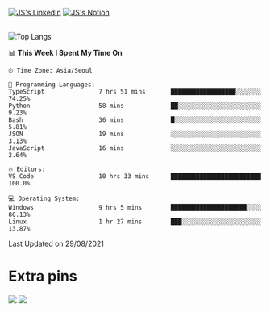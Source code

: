 
[![JS's LinkedIn](https://img.shields.io/badge/LinkedIn-blue?style=for-the-badge&logo=linkedin)](https://www.linkedin.com/in/jaeseung-lee-5a2a32139/) 
[![JS's Notion](https://img.shields.io/badge/Notion-black?style=for-the-badge&logo=notion)](https://bit.ly/ljswiki1) <br><br>
<!-- ![JS's GitHub stats](https://github-readme-stats-lemon-five.vercel.app/api?username=tkxkd0159&hide=contribs,prs,stars,issues&show_icons=true&theme=react&include_all_commits=true)   -->
![Top Langs](https://github-readme-stats-lemon-five.vercel.app/api/top-langs/?username=tkxkd0159&layout=compact&hide=jupyter%20notebook,scss,html,css&langs_count=10)  


<!--START_SECTION:waka-->
📊 **This Week I Spent My Time On** 

```text
⌚︎ Time Zone: Asia/Seoul

💬 Programming Languages: 
TypeScript               7 hrs 51 mins       ██████████████████░░░░░░░   74.25% 
Python                   58 mins             ██░░░░░░░░░░░░░░░░░░░░░░░   9.23% 
Bash                     36 mins             █░░░░░░░░░░░░░░░░░░░░░░░░   5.81% 
JSON                     19 mins             ░░░░░░░░░░░░░░░░░░░░░░░░░   3.13% 
JavaScript               16 mins             ░░░░░░░░░░░░░░░░░░░░░░░░░   2.64%

🔥 Editors: 
VS Code                  10 hrs 33 mins      █████████████████████████   100.0%

💻 Operating System: 
Windows                  9 hrs 5 mins        █████████████████████░░░░   86.13% 
Linux                    1 hr 27 mins        ███░░░░░░░░░░░░░░░░░░░░░░   13.87%

```


 Last Updated on 29/08/2021
<!--END_SECTION:waka-->

# Extra pins
<a href="https://github.com/tkxkd0159/go-chain">
  <img align="center" src="https://github-readme-stats-lemon-five.vercel.app/api/pin/?username=tkxkd0159&repo=go-chain&theme=react" />
</a>
<a href="https://github.com/tkxkd0159/dsalgo">
  <img align="center" src="https://github-readme-stats-lemon-five.vercel.app/api/pin/?username=tkxkd0159&repo=dsalgo&theme=react" />
</a>

<!---
- 🔭 I’m currently working on ...
- 🌱 I’m currently learning blockchain and distributed network
- 👯 I’m looking to collaborate on ...
- 🤔 I’m looking for help with ...
- 💬 Ask me about ...
- 📫 How to reach me: ...
- 😄 Pronouns: ...
- ⚡ Fun fact: ...
-->
